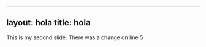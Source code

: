 -------------
layout: hola
title: hola
-------------

This is my second slide. There was a change on line 5
